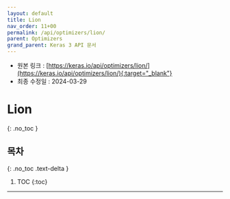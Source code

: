 ```yaml
---
layout: default
title: Lion
nav_order: 11+00
permalink: /api/optimizers/lion/
parent: Optimizers
grand_parent: Keras 3 API 문서
---
```


* 원본 링크 : [https://keras.io/api/optimizers/lion/](https://keras.io/api/optimizers/lion/){:target="_blank"}
* 최종 수정일 : 2024-03-29

# Lion
{: .no_toc }

## 목차
{: .no_toc .text-delta }

1. TOC
{:toc}

---
